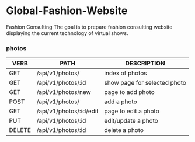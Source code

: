 # Global-Fashion-Website
Fashion Consulting
The goal is to prepare fashion consulting website displaying the current technology of virtual shows. 
### photos
   VERB 		 | 		  PATH 		 |  	 DESCRIPTION
------------ | ------------- | -------------------
GET | /api/v1/photos/ | index of photos |
GET | /api/v1/photos/:id | show page for selected photo |
GET | /api/v1/photos/new | page to add photo |
POST | /api/v1/photos/ | add a photo |
GET | /api/v1/photos/:id/edit | page to edit a photo |
PUT | /api/v1/photos/:id | edit/update a photo |
DELETE | /api/v1/photos/:id | delete a photo |
